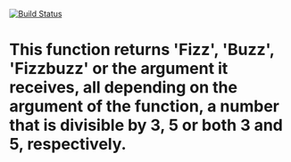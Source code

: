 [![Build Status](https://travis-ci.org/JayKay24/fizz_buzz.svg?branch=master)](https://travis-ci.org/JayKay24/fizz_buzz)
# This function returns 'Fizz', 'Buzz', 'Fizzbuzz' or the argument it receives, all depending on the argument of the function, a number that is divisible by 3, 5 or both 3 and 5, respectively.
